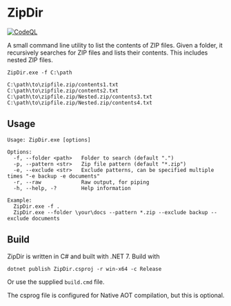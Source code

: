 # ZipDir

[![CodeQL](https://github.com/lookbusy1344/ZipDir/actions/workflows/github-code-scanning/codeql/badge.svg)](https://github.com/lookbusy1344/ZipDir/actions/workflows/github-code-scanning/codeql)

A small command line utility to list the contents of ZIP files. Given a folder, it recursively searches for ZIP files and lists their contents. This includes nested ZIP files.

```
ZipDir.exe -f C:\path

C:\path\to\zipfile.zip/contents1.txt
C:\path\to\zipfile.zip/contents2.txt
C:\path\to\zipfile.zip/Nested.zip/contents3.txt
C:\path\to\zipfile.zip/Nested.zip/contents4.txt
```


## Usage

```
Usage: ZipDir.exe [options]

Options:
  -f, --folder <path>   Folder to search (default ".")
  -p, --pattern <str>   Zip file pattern (default "*.zip")
  -e, --exclude <str>   Exclude patterns, can be specified multiple times "-e backup -e documents"
  -r, --raw             Raw output, for piping
  -h, --help, -?        Help information

Example:
  ZipDir.exe -f .
  ZipDir.exe --folder \your\docs --pattern *.zip --exclude backup --exclude documents
```

## Build

ZipDir is written in C# and built with .NET 7. Build with

```
dotnet publish ZipDir.csproj -r win-x64 -c Release
```

Or use the supplied `build.cmd` file.

The csprog file is configured for Native AOT compilation, but this is optional.
